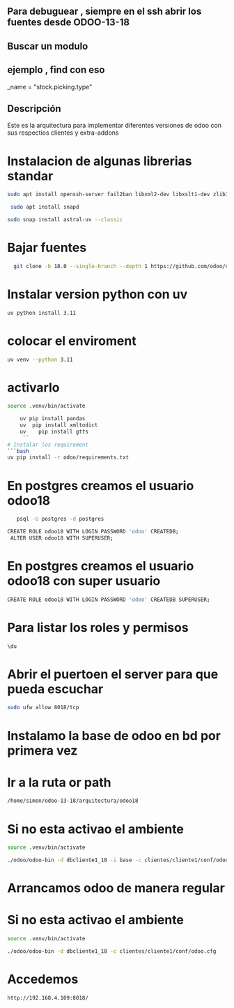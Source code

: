 ## Para debuguear , siempre en el ssh abrir los fuentes desde ODOO-13-18

## Buscar un modulo

## ejemplo , find con eso

\_name = "stock.picking.type"

## Descripción

Este es la arquitectura para implementar diferentes versiones de odoo con sus respectios clientes y extra-addons

# Instalacion de algunas librerias standar

```bash
sudo apt install openssh-server fail2ban libxml2-dev libxslt1-dev zlib1g-dev libsasl2-dev libldap2-dev build-essential libssl-dev libffi-dev libmysqlclient-dev libpq-dev libjpeg8-dev liblcms2-dev libblas-dev libatlas-base-dev git curl   fontconfig libxrender1 xfonts-75dpi xfonts-base -y

```

```bash
 sudo apt install snapd
```

```bash
sudo snap install astral-uv --classic
```

# Bajar fuentes

```bash
  git clone -b 18.0 --single-branch --depth 1 https://github.com/odoo/odoo.git odoo
```

# Instalar version python con uv

```bash
uv python install 3.11
```

# colocar el enviroment

```bash
uv venv --python 3.11
```

# activarlo

```bash
source .venv/bin/activate
```

````bash
    uv pip install pandas
    uv  pip install xmltodict
    uv    pip install gtts
     ``
# Instalar los requirement
```bash
uv pip install -r odoo/requirements.txt
````

# En postgres creamos el usuario odoo18

```bash
   psql -U postgres -d postgres
```

```bash
CREATE ROLE odoo18 WITH LOGIN PASSWORD 'odoo' CREATEDB;
 ALTER USER odoo18 WITH SUPERUSER;
```

# En postgres creamos el usuario odoo18 con super usuario

```bash
CREATE ROLE odoo18 WITH LOGIN PASSWORD 'odoo' CREATEDB SUPERUSER;
```

# Para listar los roles y permisos

```bash
\du
```

# Abrir el puertoen el server para que pueda escuchar

```bash
sudo ufw allow 8018/tcp
```

# Instalamo la base de odoo en bd por primera vez

# Ir a la ruta or path
```bash
/home/simon/odoo-13-18/arquitectura/odoo18
```


# Si no esta activao el ambiente

```bash
source .venv/bin/activate
```

```bash
./odoo/odoo-bin -d dbcliente1_18 -i base -c clientes/cliente1/conf/odoo.cfg
```

# Arrancamos odoo de manera regular

# Si no esta activao el ambiente

```bash
source .venv/bin/activate
```

```bash
./odoo/odoo-bin -d dbcliente1_18 -c clientes/cliente1/conf/odoo.cfg
```
# Accedemos
```bash
http://192.168.4.109:8018/
```